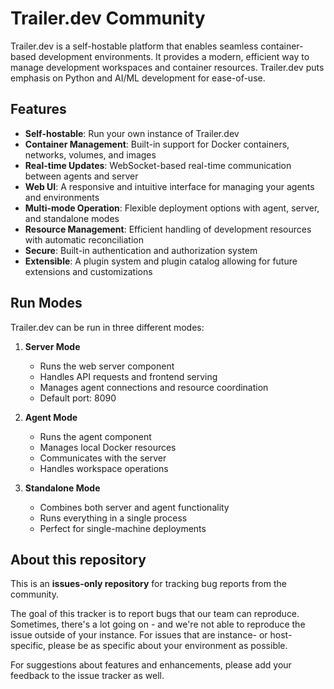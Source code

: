 # Trailer.dev Community

Trailer.dev is a self-hostable platform that enables seamless container-based development environments.
It provides a modern, efficient way to manage development workspaces and container resources.
Trailer.dev puts emphasis on Python and AI/ML development for ease-of-use.

## Features

- **Self-hostable**: Run your own instance of Trailer.dev
- **Container Management**: Built-in support for Docker containers, networks, volumes, and images
- **Real-time Updates**: WebSocket-based real-time communication between agents and server
- **Web UI**: A responsive and intuitive interface for managing your agents and environments
- **Multi-mode Operation**: Flexible deployment options with agent, server, and standalone modes
- **Resource Management**: Efficient handling of development resources with automatic reconciliation
- **Secure**: Built-in authentication and authorization system
- **Extensible**: A plugin system and plugin catalog allowing for future extensions and customizations

## Run Modes

Trailer.dev can be run in three different modes:

1. **Server Mode**
   - Runs the web server component
   - Handles API requests and frontend serving
   - Manages agent connections and resource coordination
   - Default port: 8090

2. **Agent Mode**
   - Runs the agent component
   - Manages local Docker resources
   - Communicates with the server
   - Handles workspace operations

3. **Standalone Mode**
   - Combines both server and agent functionality
   - Runs everything in a single process
   - Perfect for single-machine deployments
     
## About this repository

This is an **issues-only repository** for tracking bug reports from the community.

The goal of this tracker is to report bugs that our team can reproduce. Sometimes, there's a lot going on - and we're not able to reproduce the issue outside of your instance. For issues that are instance- or host-specific, please be as specific about your environment as possible.

For suggestions about features and enhancements, please add your feedback to the issue tracker as well.
